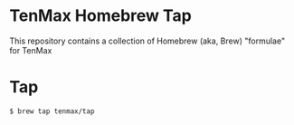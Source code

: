 # TenMax Homebrew Tap
This repository contains a collection of Homebrew (aka, Brew) "formulae" for TenMax

# Tap
```
$ brew tap tenmax/tap
```


